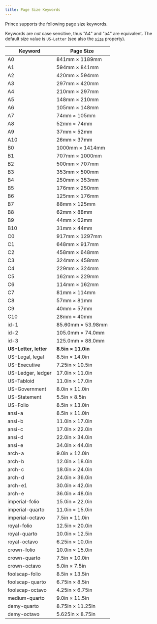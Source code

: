 ```yaml
---
title: Page Size Keywords
---
```

Prince supports the following page size keywords.

Keywords are _not_ case sensitive, thus "A4" and "a4" are equivalent.
The default size value is `US-Letter` (see also the [`size`](css-props.md#prop-size) property).

| Keyword               | Page Size          |
| --------------------- | ------------------ |
| A0                    | 841mm × 1189mm     |
| A1                    | 594mm × 841mm      |
| A2                    | 420mm × 594mm      |
| A3                    | 297mm × 420mm      |
| A4                    | 210mm × 297mm      |
| A5                    | 148mm × 210mm      |
| A6                    | 105mm × 148mm      |
| A7                    | 74mm × 105mm       |
| A8                    | 52mm × 74mm        |
| A9                    | 37mm × 52mm        |
| A10                   | 26mm × 37mm        |
| B0                    | 1000mm × 1414mm    |
| B1                    | 707mm × 1000mm     |
| B2                    | 500mm × 707mm      |
| B3                    | 353mm × 500mm      |
| B4                    | 250mm × 353mm      |
| B5                    | 176mm × 250mm      |
| B6                    | 125mm × 176mm      |
| B7                    | 88mm × 125mm       |
| B8                    | 62mm × 88mm        |
| B9                    | 44mm × 62mm        |
| B10                   | 31mm × 44mm        |
| C0                    | 917mm × 1297mm     |
| C1                    | 648mm × 917mm      |
| C2                    | 458mm × 648mm      |
| C3                    | 324mm × 458mm      |
| C4                    | 229mm × 324mm      |
| C5                    | 162mm × 229mm      |
| C6                    | 114mm × 162mm      |
| C7                    | 81mm × 114mm       |
| C8                    | 57mm × 81mm        |
| C9                    | 40mm × 57mm        |
| C10                   | 28mm × 40mm        |
| id-1                  | 85.60mm × 53.98mm  |
| id-2                  | 105.0mm × 74.0mm   |
| id-3                  | 125.0mm × 88.0mm   |
| **US-Letter, letter** | **8.5in × 11.0in** |
| US-Legal, legal       | 8.5in × 14.0in     |
| US-Executive          | 7.25in × 10.5in    |
| US-Ledger, ledger     | 17.0in × 11.0in    |
| US-Tabloid            | 11.0in × 17.0in    |
| US-Government         | 8.0in × 11.0in     |
| US-Statement          | 5.5in × 8.5in      |
| US-Folio              | 8.5in × 13.0in     |
| ansi-a                | 8.5in × 11.0in     |
| ansi-b                | 11.0in × 17.0in    |
| ansi-c                | 17.0in × 22.0in    |
| ansi-d                | 22.0in × 34.0in    |
| ansi-e                | 34.0in × 44.0in    |
| arch-a                | 9.0in × 12.0in     |
| arch-b                | 12.0in × 18.0in    |
| arch-c                | 18.0in × 24.0in    |
| arch-d                | 24.0in × 36.0in    |
| arch-e1               | 30.0in × 42.0in    |
| arch-e                | 36.0in × 48.0in    |
| imperial-folio        | 15.0in × 22.0in    |
| imperial-quarto       | 11.0in × 15.0in    |
| imperial-octavo       | 7.5in × 11.0in     |
| royal-folio           | 12.5in × 20.0in    |
| royal-quarto          | 10.0in × 12.5in    |
| royal-octavo          | 6.25in × 10.0in    |
| crown-folio           | 10.0in × 15.0in    |
| crown-quarto          | 7.5in × 10.0in     |
| crown-octavo          | 5.0in × 7.5in      |
| foolscap-folio        | 8.5in × 13.5in     |
| foolscap-quarto       | 6.75in × 8.5in     |
| foolscap-octavo       | 4.25in × 6.75in    |
| medium-quarto         | 9.0in × 11.5in     |
| demy-quarto           | 8.75in × 11.25in   |
| demy-octavo           | 5.625in × 8.75in   |
